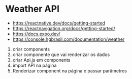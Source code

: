 # Weather API

- https://reactnative.dev/docs/getting-started
- https://reactnavigation.org/docs/getting-started/
- https://docs.expo.dev/
- https://console.hgbrasil.com/documentation/weather
1. criar components
2. criar componente que vai renderizar os dados
3. criar Api.js em components
4. import API na página
5. Renderizar component na página e passar parâmetros